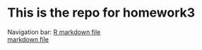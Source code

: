 # This is the repo for homework3
Navigation bar:
[R markdown file](https://github.com/STAT545-UBC-students/hw03-RyanGao67/blob/master/hw03_gapminder.Rmd)  
[markdown file](https://github.com/STAT545-UBC-students/hw03-RyanGao67/blob/master/hw03_gapminder.md)
